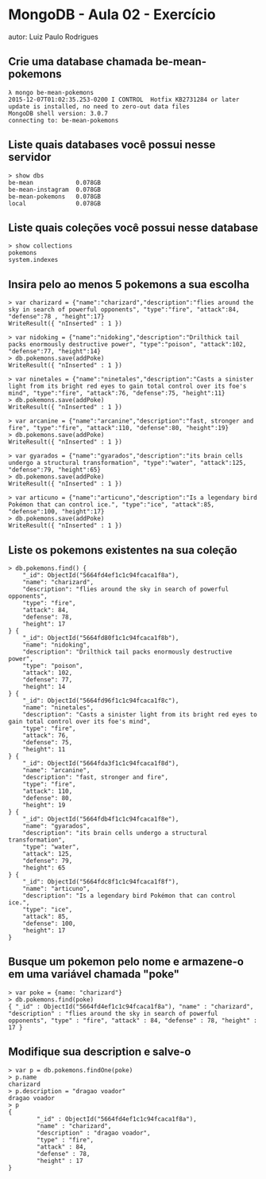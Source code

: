 # MongoDB - Aula 02 - Exercício
autor: Luiz Paulo Rodrigues

## Crie uma database chamada be-mean-pokemons
	λ mongo be-mean-pokemons
	2015-12-07T01:02:35.253-0200 I CONTROL  Hotfix KB2731284 or later update is installed, no need to zero-out data files
	MongoDB shell version: 3.0.7
	connecting to: be-mean-pokemons

## Liste quais databases você possui nesse servidor

	> show dbs
	be-mean            0.078GB
	be-mean-instagram  0.078GB
	be-mean-pokemons   0.078GB
	local              0.078GB

## Liste quais coleções você possui nesse database

	> show collections
	pokemons
	system.indexes

## Insira pelo ao menos 5 pokemons a sua escolha

	> var charizard = {"name":"charizard","description":"flies around the sky in search of powerful opponents", "type":"fire", "attack":84, "defense":78 , "height":17}
	WriteResult({ "nInserted" : 1 })

	> var nidoking = {"name":"nidoking","description":"Drilthick tail packs enormously destructive power", "type":"poison", "attack":102, "defense":77, "height":14}
	> db.pokemons.save(addPoke)
	WriteResult({ "nInserted" : 1 })

	> var ninetales = {"name":"ninetales","description":"Casts a sinister light from its bright red eyes to gain total control over its foe's mind", "type":"fire", "attack":76, "defense":75, "height":11}
	> db.pokemons.save(addPoke)
	WriteResult({ "nInserted" : 1 })

	> var arcanine = {"name":"arcanine","description":"fast, stronger and fire", "type":"fire", "attack":110, "defense":80, "height":19}
	> db.pokemons.save(addPoke)
	WriteResult({ "nInserted" : 1 })

	> var gyarados = {"name":"gyarados","description":"its brain cells undergo a structural transformation", "type":"water", "attack":125, "defense":79, "height":65}
	> db.pokemons.save(addPoke)
	WriteResult({ "nInserted" : 1 })

	> var articuno = {"name":"articuno","description":"Is a legendary bird Pokémon that can control ice.", "type":"ice", "attack":85, "defense":100, "height":17}
	> db.pokemons.save(addPoke)
	WriteResult({ "nInserted" : 1 })


## Liste os pokemons existentes na sua coleção

	> db.pokemons.find() {
	    "_id": ObjectId("5664fd4ef1c1c94fcaca1f8a"),
	    "name": "charizard",
	    "description": "flies around the sky in search of powerful opponents",
	    "type": "fire",
	    "attack": 84,
	    "defense": 78,
	    "height": 17
	} {
	    "_id": ObjectId("5664fd80f1c1c94fcaca1f8b"),
	    "name": "nidoking",
	    "description": "Drilthick tail packs enormously destructive power",
	    "type": "poison",
	    "attack": 102,
	    "defense": 77,
	    "height": 14
	} {
	    "_id": ObjectId("5664fd96f1c1c94fcaca1f8c"),
	    "name": "ninetales",
	    "description": "Casts a sinister light from its bright red eyes to gain total control over its foe's mind",
	    "type": "fire",
	    "attack": 76,
	    "defense": 75,
	    "height": 11
	} {
	    "_id": ObjectId("5664fda3f1c1c94fcaca1f8d"),
	    "name": "arcanine",
	    "description": "fast, stronger and fire",
	    "type": "fire",
	    "attack": 110,
	    "defense": 80,
	    "height": 19
	} {
	    "_id": ObjectId("5664fdb4f1c1c94fcaca1f8e"),
	    "name": "gyarados",
	    "description": "its brain cells undergo a structural transformation",
	    "type": "water",
	    "attack": 125,
	    "defense": 79,
	    "height": 65
	} {
	    "_id": ObjectId("5664fdc8f1c1c94fcaca1f8f"),
	    "name": "articuno",
	    "description": "Is a legendary bird Pokémon that can control ice.",
	    "type": "ice",
	    "attack": 85,
	    "defense": 100,
	    "height": 17
	}

## Busque um pokemon pelo nome e armazene-o em uma variável chamada "poke"

	> var poke = {name: "charizard"}
	> db.pokemons.find(poke)
	{ "_id" : ObjectId("5664fd4ef1c1c94fcaca1f8a"), "name" : "charizard", "description" : "flies around the sky in search of powerful opponents", "type" : "fire", "attack" : 84, "defense" : 78, "height" : 17 }

## Modifique sua description e salve-o

	> var p = db.pokemons.findOne(poke)
	> p.name
	charizard
	> p.description = "dragao voador"
	dragao voador
	> p
	{
	        "_id" : ObjectId("5664fd4ef1c1c94fcaca1f8a"),
	        "name" : "charizard",
	        "description" : "dragao voador",
	        "type" : "fire",
	        "attack" : 84,
	        "defense" : 78,
	        "height" : 17
	}